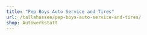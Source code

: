```yaml
---
title: "Pep Boys Auto Service and Tires"
url: /tallahassee/pep-boys-auto-service-and-tires/
shop: Autowerkstatt
---
```

